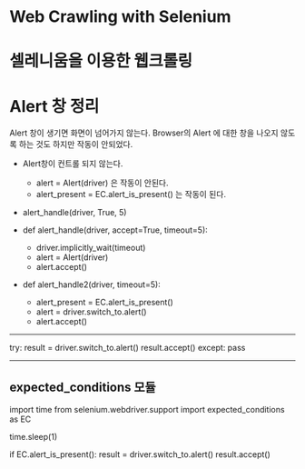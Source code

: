 # Web Crawling with Selenium
# 셀레니움을 이용한 웹크롤링


# Alert 창 정리
  Alert 창이 생기면 화면이 넘어가지 않는다.
  Browser의 Alert 에 대한 창을 나오지 않도록 하는 것도 하지만 
  작동이 안되었다.

 
  * Alert창이 컨트롤 되지 않는다.
    - alert = Alert(driver) 은 작동이 안된다.
    - alert_present = EC.alert_is_present() 는 작동이 된다.
  
  * alert_handle(driver, True, 5)
     
  * def alert_handle(driver, accept=True, timeout=5):
    - driver.implicitly_wait(timeout)
    - alert = Alert(driver)
    - alert.accept()
   
  * def alert_handle2(driver, timeout=5):
    - alert_present = EC.alert_is_present()
    - alert = driver.switch_to.alert()
    - alert.accept()


-----------------------------
try:
	result = driver.switch_to.alert()
    result.accept()
except:
	pass


-----------------------------
expected_conditions 모듈
-----------------------------
import time
from selenium.webdriver.support import expected_conditions as EC

time.sleep(1)

if EC.alert_is_present():
	result = driver.switch_to.alert()
    result.accept()
